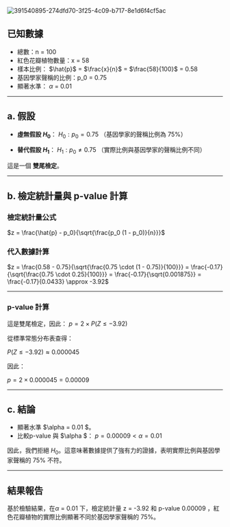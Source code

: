 ![391540895-274dfd70-3f25-4c09-b717-8e1d6f4cf5ac](https://github.com/user-attachments/assets/65daa30a-3213-40db-b020-6c695ac0945c)
## 已知數據
- 總數：n = 100
- 紅色花瓣植物數量：x = 58
- 樣本比例： $\hat{p}\$ = $\frac{x}{n}$ = $\frac{58}{100}\$ = 0.58
- 基因學家聲稱的比例：p_0 = 0.75
- 顯著水準： $\alpha$ = 0.01 

---

## a. 假設
- **虛無假設 $H_0$**：
   $H_0: p_0 = 0.75$
  （基因學家的聲稱比例為 75%）

- **替代假設 $H_1$**：
  $H_1: p_0 \neq 0.75$
  （實際比例與基因學家的聲稱比例不同）

這是一個 **雙尾檢定**。

---

## b. 檢定統計量與 p-value 計算
### 檢定統計量公式
$z = \frac{\hat{p} - p_0}{\sqrt{\frac{p_0 (1 - p_0)}{n}}}$

### 代入數據計算
$z = \frac{0.58 - 0.75}{\sqrt{\frac{0.75 \cdot (1 - 0.75)}{100}}} = \frac{-0.17}{\sqrt{\frac{0.75 \cdot 0.25}{100}}} = \frac{-0.17}{\sqrt{0.001875}} = \frac{-0.17}{0.0433} \approx -3.92$

---

### p-value 計算

這是雙尾檢定，因此：
$p = 2 \times P(Z \leq -3.92)$

從標準常態分布表查得：

$P(Z \leq -3.92) \approx 0.000045$

因此：

$p = 2 \times 0.000045 = 0.00009$

---
## c. 結論
- 顯著水準 $\alpha = 0.01 \$。
- 比較p-value 與 $\alpha \$：
  $p = 0.00009 < \alpha = 0.01$

因此，我們拒絕 $H_0$。這意味著數據提供了強有力的證據，表明實際比例與基因學家聲稱的 75% 不符。

---
## 結果報告
基於檢驗結果，在$\alpha$ = 0.01 下，檢定統計量 z = -3.92 和 p-value 0.00009 ，紅色花瓣植物的實際比例顯著不同於基因學家聲稱的 75%。
